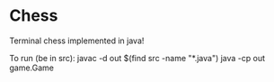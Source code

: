 # Chess
Terminal chess implemented in java!

To run (be in src):
javac -d out $(find src -name "*.java")
java -cp out game.Game

